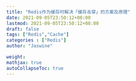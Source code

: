 ```yaml
---
title: "Redis作为缓存时解决「缓存击穿」的方案及原理"
date: 2021-09-05T23:50:12+08:00
lastmod: 2021-09-05T23:50:12+08:00
draft: false
tags: ["Redis","Cache"]
categories : ["Redis"]
author: "Jaswine"

weight:
mathjax: true
autoCollapseToc: true
---
```


